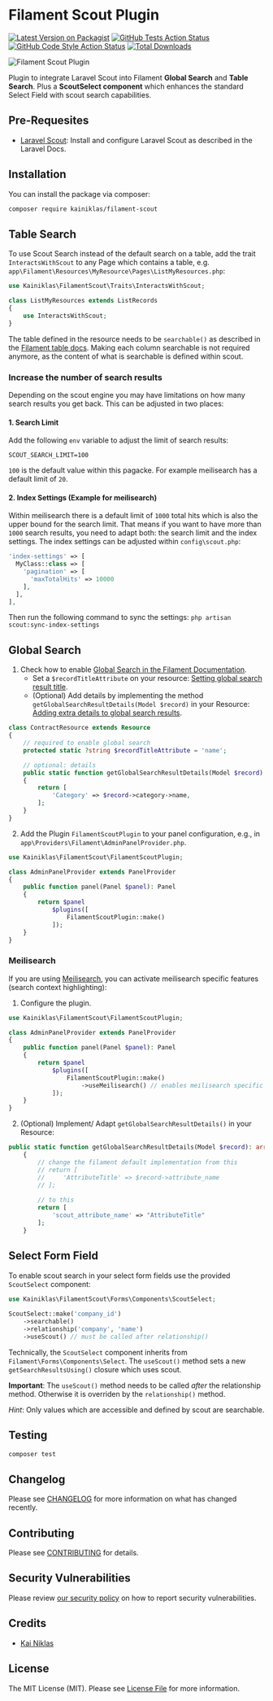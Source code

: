 # Filament Scout Plugin

[![Latest Version on Packagist](https://img.shields.io/packagist/v/kainiklas/filament-scout.svg?style=flat-square)](https://packagist.org/packages/kainiklas/filament-scout)
[![GitHub Tests Action Status](https://img.shields.io/github/actions/workflow/status/kainiklas/filament-scout/run-tests.yml?branch=main&label=tests&style=flat-square)](https://github.com/kainiklas/filament-scout/actions?query=workflow%3Arun-tests+branch%3Amain)
[![GitHub Code Style Action Status](https://img.shields.io/github/actions/workflow/status/kainiklas/filament-scout/fix-php-code-styling.yml?branch=main&label=code%20style&style=flat-square)](https://github.com/kainiklas/filament-scout/actions?query=workflow%3A"Fix+PHP+code+styling"+branch%3Amain)
[![Total Downloads](https://img.shields.io/packagist/dt/kainiklas/filament-scout.svg?style=flat-square)](https://packagist.org/packages/kainiklas/filament-scout)

![Filament Scout Plugin](https://raw.githubusercontent.com/kainiklas/filament-scout/main/art/filament-scout.jpeg)

<!-- https://banners.beyondco.de/Filament%20Scout.jpeg?theme=light&packageManager=composer+require&packageName=kainiklas%2Ffilament-scout&pattern=plus&style=style_1&description=Laravel+Scout+for+Global+Search%2C+Table+Search+and+Select+Field&md=1&showWatermark=1&fontSize=150px&images=search-circle -->

Plugin to integrate Laravel Scout into Filament **Global Search** and **Table Search**. Plus a **ScoutSelect component** which enhances the standard Select Field with scout search capabilities.

## Pre-Requesites

- [Laravel Scout](https://laravel.com/docs/10.x/scout): Install and configure Laravel Scout as described in the Laravel Docs.

## Installation

You can install the package via composer:

```bash
composer require kainiklas/filament-scout
```

## Table Search

To use Scout Search instead of the default search on a table, add the trait `InteractsWithScout` to any Page which contains a table, e.g. `app\Filament\Resources\MyResource\Pages\ListMyResources.php`:

```php
use Kainiklas\FilamentScout\Traits\InteractsWithScout;

class ListMyResources extends ListRecords
{
    use InteractsWithScout;
}
```

The table defined in the resource needs to be `searchable()` as described in the [Filament table docs](https://filamentphp.com/docs/3.x/tables/advanced#searching-records-with-laravel-scout). 
Making each column searchable is not required anymore, as the content of what is searchable is defined within scout.

### Increase the number of search results

Depending on the scout engine you may have limitations on how many search results you get back.
This can be adjusted in two places:

#### 1. Search Limit

Add the following `env` variable to adjust the limit of search results:

```
SCOUT_SEARCH_LIMIT=100
```

`100` is the default value within this pagacke.
For example meilisearch has a default limit of `20`.

#### 2. Index Settings (Example for meilisearch)

Within meilisearch there is a default limit of `1000` total hits which is also the upper bound for the search limit.
That means if you want to have more than `1000` search results, you need to adapt both: the search limit and the index settings.
The index settings can be adjusted within `config\scout.php`:

```php
'index-settings' => [
  MyClass::class => [
    'pagination' => [
      'maxTotalHits' => 10000
    ],
  ],
],
```

Then run the following command to sync the settings: `php artisan scout:sync-index-settings`


## Global Search

1. Check how to enable [Global Search in the Filament Documentation](https://filamentphp.com/docs/3.x/panels/resources/global-search). 
   - Set a `$recordTitleAttribute` on your resource: [Setting global search result title](https://filamentphp.com/docs/3.x/panels/resources/global-search#setting-global-search-result-titles). 
   - (Optional) Add details by implementing the method `getGlobalSearchResultDetails(Model $record)` in your Resource: [Adding extra details to global search results](https://filamentphp.com/docs/3.x/panels/resources/global-search#adding-extra-details-to-global-search-results).

```php
class ContractResource extends Resource
{
    // required to enable global search
    protected static ?string $recordTitleAttribute = 'name';

    // optional: details
    public static function getGlobalSearchResultDetails(Model $record): array
    {
        return [
            'Category' => $record->category->name,
        ];
    }
}
```

2. Add the Plugin `FilamentScoutPlugin` to your panel configuration, e.g., in `app\Providers\Filament\AdminPanelProvider.php`.

```php
use Kainiklas\FilamentScout\FilamentScoutPlugin;

class AdminPanelProvider extends PanelProvider
{
    public function panel(Panel $panel): Panel
    {
        return $panel
            $plugins([
                FilamentScoutPlugin::make()
            ]);
    }
}
```

### Meilisearch

If you are using [Meilisearch](https://www.meilisearch.com/), you can activate meilisearch specific features (search context highlighting):

1. Configure the plugin.

```php
use Kainiklas\FilamentScout\FilamentScoutPlugin;

class AdminPanelProvider extends PanelProvider
{
    public function panel(Panel $panel): Panel
    {
        return $panel
            $plugins([
                FilamentScoutPlugin::make()
                    ->useMeilisearch() // enables meilisearch specific features
            ]);
    }
}
```

2. (Optional) Implement/ Adapt `getGlobalSearchResultDetails()` in your Resource:

```php
public static function getGlobalSearchResultDetails(Model $record): array
    {
        // change the filament default implementation from this
        // return [
        //     'AttributeTitle' => $record->attribute_name
        // ];
        
        // to this
        return [
            'scout_attribute_name' => "AttributeTitle"
        ];
    }
```

## Select Form Field

To enable scout search in your select form fields use the provided `ScoutSelect` component:

```php
use Kainiklas\FilamentScout\Forms\Components\ScoutSelect;
 
ScoutSelect::make('company_id')
    ->searchable()
    ->relationship('company', 'name')
    ->useScout() // must be called after relationship()
```

Technically, the `ScoutSelect` component inherits from `Filament\Forms\Components\Select`. The `useScout()` method sets a new  `getSearchResultsUsing()` closure which uses scout.

__Important__: The `useScout()` method needs to be called *after* the relationship method. Otherwise it is overriden by the `relationship()` method.

*Hint*: Only values which are accessible and defined by scout are searchable.

## Testing

```bash
composer test
```

## Changelog

Please see [CHANGELOG](CHANGELOG.md) for more information on what has changed recently.

## Contributing

Please see [CONTRIBUTING](.github/CONTRIBUTING.md) for details.

## Security Vulnerabilities

Please review [our security policy](../../security/policy) on how to report security vulnerabilities.

## Credits

- [Kai Niklas](https://github.com/kainiklas)

## License

The MIT License (MIT). Please see [License File](LICENSE.md) for more information.
